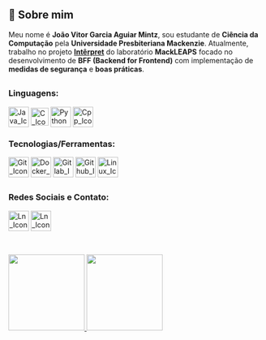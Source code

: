 ## 👋 Sobre mim

Meu nome é **João Vitor Garcia Aguiar Mintz**, sou estudante de **Ciência da Computação** pela **Universidade Presbiteriana Mackenzie**. Atualmente, trabalho no projeto [**Intêrpret**](https://computacao.mackenzie.br/mackleaps/projetos/interpret/) do laboratório **MackLEAPS** focado no desenvolvimento de **BFF (Backend for Frontend)** com implementação de **medidas de segurança** e **boas práticas**.

##

### Linguagens:
<div style="display: inline_block")>
  <img align ="center" alt="Java_Icon" height="40" width="40" src="https://cdn.jsdelivr.net/gh/devicons/devicon@latest/icons/java/java-original.svg" />
  <img align ="center" alt="C_Icon" height="35" width="35" src="https://cdn.jsdelivr.net/gh/devicons/devicon@latest/icons/c/c-original.svg" />
  <img align ="center" alt="Python_Icon" height="40" width="40" src="https://cdn.jsdelivr.net/gh/devicons/devicon@latest/icons/python/python-original-wordmark.svg" />
  <img align ="center" alt="Cpp_Icon" height="40" width="40" src="https://cdn.jsdelivr.net/gh/devicons/devicon@latest/icons/cplusplus/cplusplus-plain.svg" />
</div>

### Tecnologias/Ferramentas:
<div style="display: inline_block")>
  <img align ="center" alt="Git_Icon" height="40" width="40" src="https://cdn.jsdelivr.net/gh/devicons/devicon@latest/icons/git/git-original.svg" />
  <img align ="center" alt="Docker_Icon" height="40" width="40" src="https://cdn.jsdelivr.net/gh/devicons/devicon@latest/icons/docker/docker-plain-wordmark.svg" />
  <img align ="center" alt="Gitlab_Icon" height="40" width="40" src="https://cdn.jsdelivr.net/gh/devicons/devicon@latest/icons/gitlab/gitlab-original-wordmark.svg" />
  <img align ="center" alt="Github_Icon" height="40" width="40" src="https://cdn.jsdelivr.net/gh/devicons/devicon@latest/icons/github/github-original-wordmark.svg" />
  <img align ="center" alt="Linux_Icon" height="40" width="40" src="https://cdn.jsdelivr.net/gh/devicons/devicon@latest/icons/linux/linux-original.svg" />
</div>

##

### Redes Sociais e Contato:
<div>
  <a href="https://www.linkedin.com/in/joaomintz" target="_blank"><img align="center" alt="Ln_Icon" height="40" width="40" src="https://cdn.jsdelivr.net/gh/devicons/devicon@latest/icons/linkedin/linkedin-original.svg" target="_blank"></a>
  <a href="mailto:joaomintzz@gmail.com" target="_blank"><img align="center" alt="Ln_Icon" height="40" width="40" src="https://img.icons8.com/?size=100&id=P7UIlhbpWzZm&format=png&color=000000" target="_blank"></a>
</div>

##

<div><br>
  <a href="https://github.com/JoaoVitorMintz">
  <img height="150em" src="https://github-readme-stats.vercel.app/api?username=JoaoVitorMintz&show_icons=true&theme=material-palenight"&include_all_commits=true&count_private=true"/>
  <img height="150em" src="https://github-readme-stats.vercel.app/api/top-langs/?username=JoaoVitorMintz&layout=compact&langs_count=16&theme=material-palenight"/>
</div>

